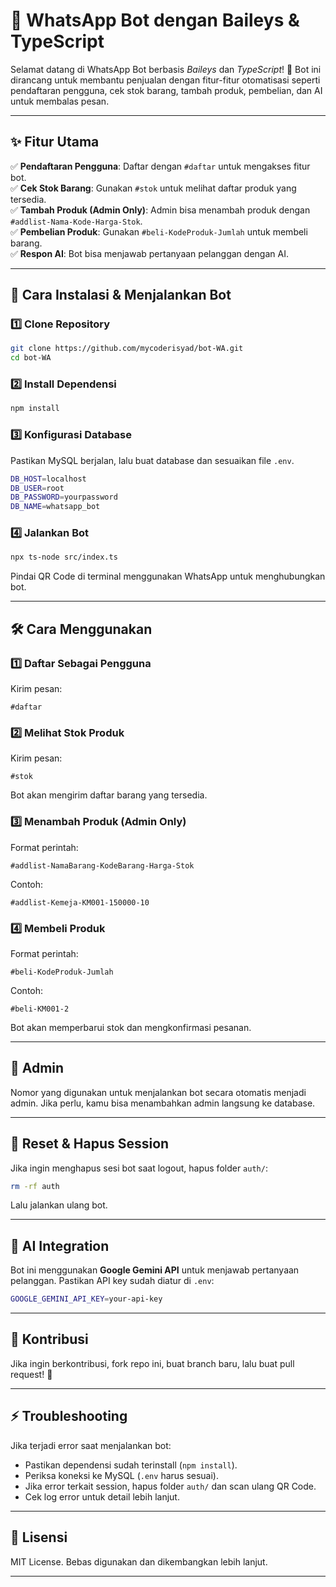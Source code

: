 # 📱 WhatsApp Bot dengan Baileys & TypeScript

Selamat datang di WhatsApp Bot berbasis *Baileys* dan *TypeScript*! 🚀
Bot ini dirancang untuk membantu penjualan dengan fitur-fitur otomatisasi seperti pendaftaran pengguna, cek stok barang, tambah produk, pembelian, dan AI untuk membalas pesan.

---

## ✨ Fitur Utama

✅ **Pendaftaran Pengguna**: Daftar dengan `#daftar` untuk mengakses fitur bot.  
✅ **Cek Stok Barang**: Gunakan `#stok` untuk melihat daftar produk yang tersedia.  
✅ **Tambah Produk (Admin Only)**: Admin bisa menambah produk dengan `#addlist-Nama-Kode-Harga-Stok`.  
✅ **Pembelian Produk**: Gunakan `#beli-KodeProduk-Jumlah` untuk membeli barang.  
✅ **Respon AI**: Bot bisa menjawab pertanyaan pelanggan dengan AI.

---

## 🔧 Cara Instalasi & Menjalankan Bot

### 1️⃣ **Clone Repository**
```sh
git clone https://github.com/mycoderisyad/bot-WA.git
cd bot-WA
```

### 2️⃣ **Install Dependensi**
```sh
npm install
```

### 3️⃣ **Konfigurasi Database**
Pastikan MySQL berjalan, lalu buat database dan sesuaikan file `.env`.
```sh
DB_HOST=localhost
DB_USER=root
DB_PASSWORD=yourpassword
DB_NAME=whatsapp_bot
```

### 4️⃣ **Jalankan Bot**
```sh
npx ts-node src/index.ts
```
Pindai QR Code di terminal menggunakan WhatsApp untuk menghubungkan bot.

---

## 🛠️ Cara Menggunakan

### **1️⃣ Daftar Sebagai Pengguna**
Kirim pesan:
```
#daftar
```

### **2️⃣ Melihat Stok Produk**
Kirim pesan:
```
#stok
```
Bot akan mengirim daftar barang yang tersedia.

### **3️⃣ Menambah Produk (Admin Only)**
Format perintah:
```
#addlist-NamaBarang-KodeBarang-Harga-Stok
```
Contoh:
```
#addlist-Kemeja-KM001-150000-10
```

### **4️⃣ Membeli Produk**
Format perintah:
```
#beli-KodeProduk-Jumlah
```
Contoh:
```
#beli-KM001-2
```
Bot akan memperbarui stok dan mengkonfirmasi pesanan.

---

## 👑 Admin
Nomor yang digunakan untuk menjalankan bot secara otomatis menjadi admin. Jika perlu, kamu bisa menambahkan admin langsung ke database.

---

## 🛑 Reset & Hapus Session
Jika ingin menghapus sesi bot saat logout, hapus folder `auth/`:
```sh
rm -rf auth
```
Lalu jalankan ulang bot.

---

## 🤖 AI Integration
Bot ini menggunakan **Google Gemini API** untuk menjawab pertanyaan pelanggan. Pastikan API key sudah diatur di `.env`:
```sh
GOOGLE_GEMINI_API_KEY=your-api-key
```

---

## 🎯 Kontribusi
Jika ingin berkontribusi, fork repo ini, buat branch baru, lalu buat pull request! 🚀

---

## ⚡ Troubleshooting
Jika terjadi error saat menjalankan bot:
- Pastikan dependensi sudah terinstall (`npm install`).
- Periksa koneksi ke MySQL (`.env` harus sesuai).
- Jika error terkait session, hapus folder `auth/` dan scan ulang QR Code.
- Cek log error untuk detail lebih lanjut.

---

## 📌 Lisensi
MIT License. Bebas digunakan dan dikembangkan lebih lanjut. 

---

